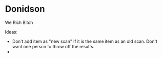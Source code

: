 # Donidson
We Rich Bitch

Ideas:
- Don't add item as "new scan" if it is the same item as an old scan. Don't want one person to throw off the results.
- 
